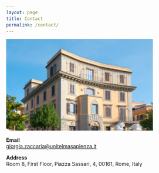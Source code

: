 ```yaml
---
layout: page
title: Contact
permalink: /contact/
---
```


 <img src="unitelma.png" style="width:400px">

**Email**   
 giorgia.zaccaria@unitelmasapienza.it 

**Address** \
 Room 8, First Floor, Piazza Sassari, 4, 00161, Rome, Italy 
